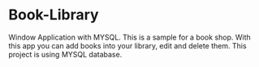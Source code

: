 # Book-Library
Window Application with MYSQL.
This is a sample for a book shop.
With this app you can add books into your library, edit and delete them. 
This project is using MYSQL database.
